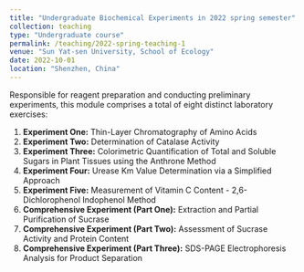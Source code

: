 ```yaml
---
title: "Undergraduate Biochemical Experiments in 2022 spring semester"
collection: teaching
type: "Undergraduate course"
permalink: /teaching/2022-spring-teaching-1
venue: "Sun Yat-sen University, School of Ecology"
date: 2022-10-01
location: "Shenzhen, China"
---
```


Responsible for reagent preparation and conducting preliminary experiments, this module comprises a total of eight distinct laboratory exercises:
  1. **Experiment One:** Thin-Layer Chromatography of Amino Acids 
  2. **Experiment Two:** Determination of Catalase Activity
  3. **Experiment Three:** Colorimetric Quantification of Total and Soluble Sugars in Plant Tissues using the Anthrone Method
  4. **Experiment Four:** Urease Km Value Determination via a Simplified Approach
  5. **Experiment Five:** Measurement of Vitamin C Content - 2,6-Dichlorophenol Indophenol Method
  6. **Comprehensive Experiment (Part One):** Extraction and Partial Purification of Sucrase
  7. **Comprehensive Experiment (Part Two):** Assessment of Sucrase Activity and Protein Content
  8. **Comprehensive Experiment (Part Three):** SDS-PAGE Electrophoresis Analysis for Product Separation
